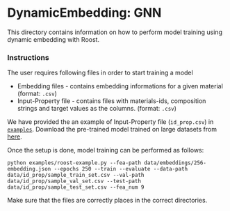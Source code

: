 # DynamicEmbedding: GNN

This directory contains information on how to perform model training using dynamic embedding with Roost.

### Instructions

The user requires following files in order to start training a model
* Embedding files - contains embedding informations for a given material (format: `.csv`) 
* Input-Property file - contains files with materials-ids, composition strings and target values as the columns. (format: `.csv`)

We have provided the an example of Input-Property file (`id_prop.csv`) in [`examples`](../examples). Download the pre-trained model trained on large datasets from <a href="https://figshare.com/projects/ALIGNN_models/126478">here</a>. 
 
Once the setup is done, model training can be performed as follows:
```
python examples/roost-example.py --fea-path data/embeddings/256-embedding.json --epochs 250 --train --evaluate --data-path data/id_prop/sample_train_set.csv --val-path data/id_prop/sample_val_set.csv --test-path data/id_prop/sample_test_set.csv --fea_num 9
```
Make sure that the files are correctly places in the correct directories. 

